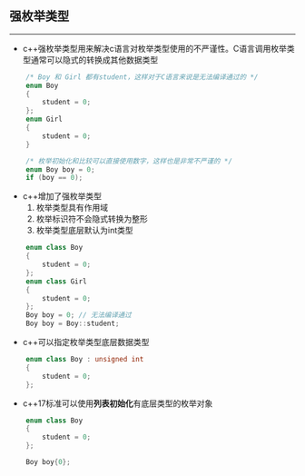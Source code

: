 ## 强枚举类型
---
* c++强枚举类型用来解决c语言对枚举类型使用的不严谨性。C语言调用枚举类型通常可以隐式的转换成其他数据类型<br>
```c
    /* Boy 和 Girl 都有student，这样对于C语言来说是无法编译通过的 */
    enum Boy
    {
        student = 0;
    };
    enum Girl
    {
        student = 0;
    }

    /* 枚举初始化和比较可以直接使用数字，这样也是非常不严谨的 */
    enum Boy boy = 0;
    if (boy == 0);
```
* c++增加了强枚举类型<br>
    1. 枚举类型具有作用域
    2. 枚举标识符不会隐式转换为整形
    3. 枚举类型底层默认为int类型
```c++
    enum class Boy
    {
        student = 0;
    };
    enum class Girl
    {
        student = 0;
    };
    Boy boy = 0; // 无法编译通过
    Boy boy = Boy::student;
```
* c++可以指定枚举类型底层数据类型
```c++
    enum class Boy : unsigned int
    {
        student = 0;
    };
```
* c++17标准可以使用**列表初始化**有底层类型的枚举对象
```c++
    enum class Boy
    {
        student = 0;
    };

    Boy boy{0};
```





